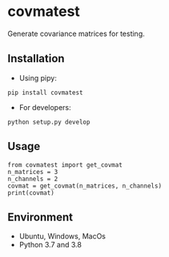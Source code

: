 # covmatest

Generate covariance matrices for testing.

## Installation

- Using pipy:

```
pip install covmatest
```

- For developers:

```
python setup.py develop
```

## Usage

```
from covmatest import get_covmat
n_matrices = 3
n_channels = 2
covmat = get_covmat(n_matrices, n_channels)
print(covmat)
```

## Environment

- Ubuntu, Windows, MacOs
- Python 3.7 and 3.8